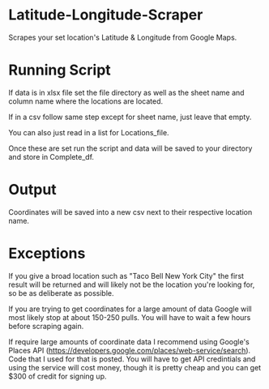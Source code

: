 # Latitude-Longitude-Scraper
Scrapes your set location's Latitude &amp; Longitude from Google Maps.

# Running Script
If data is in xlsx file set the file directory as well as the sheet name and column name where the locations are located.

If in a csv follow same step except for sheet name, just leave that empty.

You can also just read in a list for Locations_file.

Once these are set run the script and data will be saved to your directory and store in Complete_df. 

# Output
Coordinates will be saved into a new csv next to their respective location name.

# Exceptions
If you give a broad location such as "Taco Bell New York City" the first result will be returned and will likely not be the location you're looking for, so be as deliberate as possible.

If you are trying to get coordinates for a large amount of data Google will most likely stop at about 150-250 pulls. You will have to wait a few hours before scraping again. 

If require large amounts of coordinate data I recommend using Google's Places API (https://developers.google.com/places/web-service/search). Code that I used for that is posted. You will have to get API credintials and using the service will cost money, though it is pretty cheap and you can get $300 of credit for signing up. 
